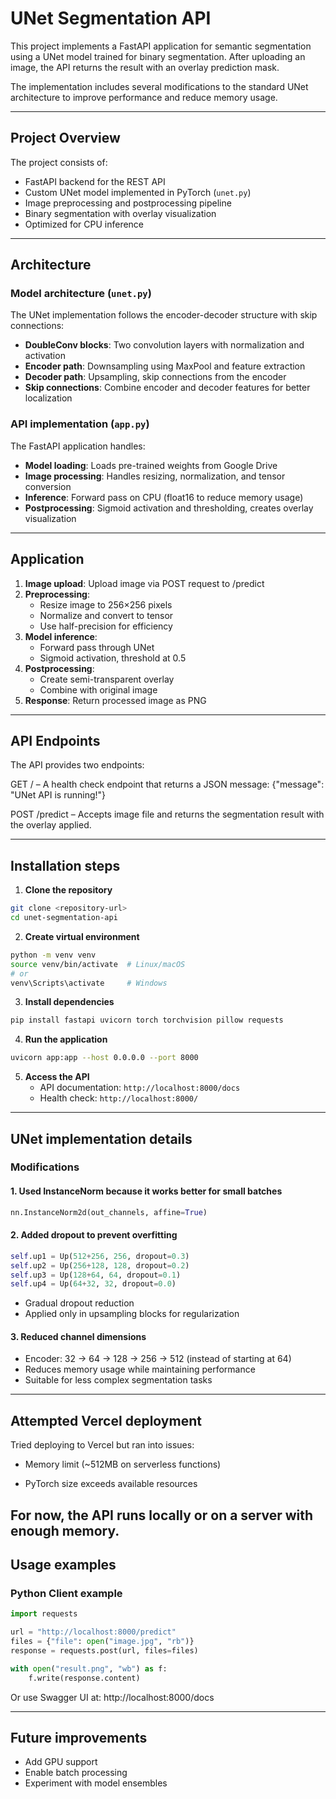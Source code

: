 # UNet Segmentation API

This project implements a FastAPI application for semantic segmentation using a UNet model trained for binary segmentation. After uploading an image, the API returns the result with an overlay prediction mask.

The implementation includes several modifications to the standard UNet architecture to improve performance and reduce memory usage.

---

## Project Overview

The project consists of:
- FastAPI backend for the REST API
- Custom UNet model implemented in PyTorch (`unet.py`)
- Image preprocessing and postprocessing pipeline
- Binary segmentation with overlay visualization
- Optimized for CPU inference

---

## Architecture

### Model architecture (`unet.py`)

The UNet implementation follows the encoder-decoder structure with skip connections:

- **DoubleConv blocks**: Two convolution layers with normalization and activation
- **Encoder path**: Downsampling using MaxPool and feature extraction
- **Decoder path**: Upsampling, skip connections from the encoder
- **Skip connections**: Combine encoder and decoder features for better localization

### API implementation (`app.py`)

The FastAPI application handles:
- **Model loading**: Loads pre-trained weights from Google Drive
- **Image processing**: Handles resizing, normalization, and tensor conversion
- **Inference**: Forward pass on CPU (float16 to reduce memory usage)
- **Postprocessing**: Sigmoid activation and thresholding, creates overlay visualization

---

## Application

1. **Image upload**: Upload image via POST request to /predict
2. **Preprocessing**:
   - Resize image to 256×256 pixels
   - Normalize and convert to tensor
   - Use half-precision for efficiency
3. **Model inference**:
   - Forward pass through UNet
   - Sigmoid activation, threshold at 0.5
4. **Postprocessing**:
   - Create semi-transparent overlay
   - Combine with original image
5. **Response**: Return processed image as PNG

---

## API Endpoints

The API provides two endpoints:

GET / – A health check endpoint that returns a JSON message:
{"message": "UNet API is running!"}

POST /predict – Accepts image file and returns the segmentation result with the overlay applied.

---

## Installation steps

1. **Clone the repository**
```bash
git clone <repository-url>
cd unet-segmentation-api
```

2. **Create virtual environment**
```bash
python -m venv venv
source venv/bin/activate  # Linux/macOS
# or
venv\Scripts\activate     # Windows
```

3. **Install dependencies**
```bash
pip install fastapi uvicorn torch torchvision pillow requests
```

4. **Run the application**
```bash
uvicorn app:app --host 0.0.0.0 --port 8000
```

5. **Access the API**
   - API documentation: `http://localhost:8000/docs`
   - Health check: `http://localhost:8000/`

---

## UNet implementation details

### Modifications

#### 1. Used InstanceNorm because it works better for small batches
```python
nn.InstanceNorm2d(out_channels, affine=True)
```


#### 2. Added dropout to prevent overfitting
```python
self.up1 = Up(512+256, 256, dropout=0.3)
self.up2 = Up(256+128, 128, dropout=0.2) 
self.up3 = Up(128+64, 64, dropout=0.1)
self.up4 = Up(64+32, 32, dropout=0.0)
```
- Gradual dropout reduction
- Applied only in upsampling blocks for regularization

#### 3. Reduced channel dimensions
- Encoder: 32 → 64 → 128 → 256 → 512 (instead of starting at 64)
- Reduces memory usage while maintaining performance
- Suitable for less complex segmentation tasks

---

## Attempted Vercel deployment

Tried deploying to Vercel but ran into issues:

- Memory limit (~512MB on serverless functions)

- PyTorch size exceeds available resources

For now, the API runs locally or on a server with enough memory.
---

## Usage examples

### Python Client example
```python
import requests

url = "http://localhost:8000/predict"
files = {"file": open("image.jpg", "rb")}
response = requests.post(url, files=files)

with open("result.png", "wb") as f:
    f.write(response.content)
```

Or use Swagger UI at: http://localhost:8000/docs

---

## Future improvements

- Add GPU support
- Enable batch processing
- Experiment with model ensembles
